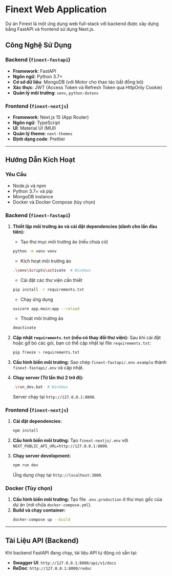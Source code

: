 # Finext Web Application

Dự án Finext là một ứng dụng web full-stack với backend được xây dựng bằng FastAPI và frontend sử dụng Next.js.

## Công Nghệ Sử Dụng

### Backend (`finext-fastapi`)
* **Framework**: FastAPI
* **Ngôn ngữ**: Python 3.7+
* **Cơ sở dữ liệu**: MongoDB (với Motor cho thao tác bất đồng bộ)
* **Xác thực**: JWT (Access Token và Refresh Token qua HttpOnly Cookie)
* **Quản lý môi trường**: `venv`, `python-dotenv`

### Frontend (`finext-nextjs`)
* **Framework**: Next.js 15 (App Router)
* **Ngôn ngữ**: TypeScript
* **UI**: Material UI (MUI)
* **Quản lý theme**: `next-themes`
* **Định dạng code**: Prettier

---
## Hướng Dẫn Kích Hoạt

### Yêu Cầu
* Node.js và npm
* Python 3.7+ và pip
* MongoDB instance
* Docker và Docker Compose (tùy chọn)

### Backend (`finext-fastapi`)
1.  **Thiết lập môi trường ảo và cài đặt dependencies (dành cho lần đàu tiên):**
    - Tạo thư mục môi trường ảo (nếu chưa có)
    ```bash
    python -m venv venv
    ```
    - Kích hoạt môi trường ảo
    ```bash
    .\venv\Scripts\activate  # Windows
    ```
    - Cài đặt các thư viện cần thiết
    ```bash
    pip install -r requirements.txt
    ```

    - Chạy ứng dụng
    ```bash
    uvicorn app.main:app --reload
    ```

    - Thoát môi trường ảo
    ```bash
    deactivate
    ```
   
2.  **Cập nhật `requirements.txt` (nếu có thay đổi thư viện):**
    Sau khi cài đặt hoặc gỡ bỏ các gói, bạn có thể cập nhật lại file `requirements.txt`:
    ```bash
    pip freeze > requirements.txt
    ```
   
3.  **Cấu hình biến môi trường:** Sao chép `finext-fastapi/.env.example` thành `finext-fastapi/.env` và cập nhật.

4.  **Chạy server (Từ lần thứ 2 trở đi):**
    ```bash
    .\run_dev.bat  # Windows
    ```

    Server chạy tại `http://127.0.0.1:8000`.

### Frontend (`finext-nextjs`)
1.  **Cài đặt dependencies:**
    ```bash
    npm install
    ```
   
2.  **Cấu hình biến môi trường:** Tạo `finext-nextjs/.env` với `NEXT_PUBLIC_API_URL=http://127.0.0.1:8000`.
3.  **Chạy server development:**
    ```bash
    npm run dev
    ```
   
    Ứng dụng chạy tại `http://localhost:3000`.

### Docker (Tùy chọn)
1.  **Cấu hình biến môi trường:** Tạo file `.env.production` ở thư mục gốc của dự án (nơi chứa `docker-compose.yml`).
2.  **Build và chạy container:**
    ```bash
    docker-compose up --build
    ```
   

---
## Tài Liệu API (Backend)

Khi backend FastAPI đang chạy, tài liệu API tự động có sẵn tại:

* **Swagger UI**: `http://127.0.0.1:8000/api/v1/docs`
* **ReDoc**: `http://127.0.0.1:8000/redoc`
